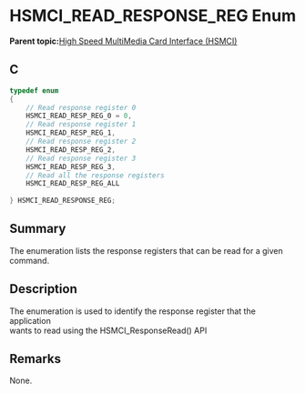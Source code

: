 # HSMCI\_READ\_RESPONSE\_REG Enum

**Parent topic:**[High Speed MultiMedia Card Interface \(HSMCI\)](GUID-E5CEFDBB-10FA-4C89-AAAF-A8ED4107A071.md)

## C

```c
typedef enum
{
    // Read response register 0
    HSMCI_READ_RESP_REG_0 = 0,
    // Read response register 1
    HSMCI_READ_RESP_REG_1,
    // Read response register 2
    HSMCI_READ_RESP_REG_2,
    // Read response register 3
    HSMCI_READ_RESP_REG_3,
    // Read all the response registers
    HSMCI_READ_RESP_REG_ALL
    
} HSMCI_READ_RESPONSE_REG;

```

## Summary

The enumeration lists the response registers that can be read for a given command.

## Description

The enumeration is used to identify the response register that the application<br />wants to read using the HSMCI\_ResponseRead\(\) API

## Remarks

None.

